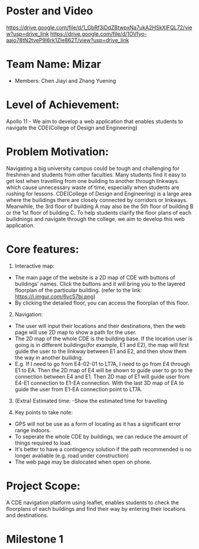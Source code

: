 # Poster and Video
https://drive.google.com/file/d/1_GbRf3iDdZBtwpxNa7ukA2HSkXlFQL72/view?usp=drive_link
https://drive.google.com/file/d/1OVfyo-aajo78tN2tveP9l6rk1ZIe862T/view?usp=drive_link

# Team Name: Mizar
- Members: Chen Jiayi and Zhang Yuening
# Level of Achievement:
Apollo 11 - We aim to develop a web application that enables students to navigate the CDE(College of Design and Engineering)

# Problem Motivation:
Navigating a big university campus could be tough and challenging for freshmen and students from other faculties. Many students find it easy to get lost when travelling from one building to another through linkways. which cause unnecessary waste of time, especially when students are rushing for lessons. CDE(College of Design and Engineering) is a large area where the builidings there are closely connected by corridors or linkways. Meanwhile, the 3rd floor of building A may also be the 5th floor of building B or the 1st floor of building C. To help students clarify the floor plans of each builidnings and  navigate through the college, we aim to develop this web application.

# Core features:
1. Interactive map:
- The main page of the website is a 2D map of CDE with buttons of buildings' names. Click the buttons and it will bring you to the layered floorplan of the particular building. (refer to the link: https://i.imgur.com/6vc57bj.png)
- By clicking the detailed floor, you can access the floorplan of this floor.

2. Navigation: 
- The user will input their locations and their destinations, then the web page will use 2D map to show a path for the user.
- The 2D map of the whole CDE is the building base. If the location user is going is in different buildings(for example, E1 and E2), the map will first guide the user to the linkway between E1 and E2, and then show them the way in another builidng.
- E.g. If I need to go from E4-02-01 to LT7A, I need to go from E4 through E1 to EA. Then the 2D map of E4 will be shown to guide user to go to the connection between E4 and E1. Then 2D map of E1 will guide user from E4-E1 connection to E1-EA connection. With the last 3D map of EA to guide the user from E1-EA connection point to LT7A.

3. (Extra) Estimated time:
-Show the estimated time for travelling

4. Key points to take note:
- GPS will not be use as a form of locating as it has a significant error range indoors.
- To seperate the whole CDE by buildings, we can reduce the amount of things required to load.
- It's better to have a contingency solution if the path recommended is no longer avaliable (e.g. road under construction)
- The web page may be dislocated when open on phone.

# Project Scope: 
A CDE navigation platform using leaflet, enables students to check the floorplans of each buildings and find their way by entering their locations and destinations.

# Milestone 1
